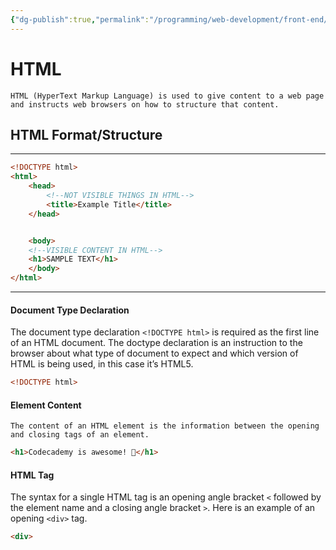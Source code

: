 ```yaml
---
{"dg-publish":true,"permalink":"/programming/web-development/front-end/html/introduction/","tags":["programming","webdevelopment","frontend","HTML"]}
---
```


# HTML
```note-yellow
HTML (HyperText Markup Language) is used to give content to a web page and instructs web browsers on how to structure that content.
```
## HTML Format/Structure
***
```html
<!DOCTYPE html>
<html>
	<head>
		<!--NOT VISIBLE THINGS IN HTML-->
		<title>Example Title</title>
	</head>


	<body>
	<!--VISIBLE CONTENT IN HTML-->
	<h1>SAMPLE TEXT</h1>
	</body>
</html>
```
***
#### Document Type Declaration
The document type declaration `<!DOCTYPE html>` is required as the first line of an HTML document. The doctype declaration is an instruction to the browser about what type of document to expect and which version of HTML is being used, in this case it’s HTML5.
```html
<!DOCTYPE html>
```


#### Element Content
```note-orange
The content of an HTML element is the information between the opening and closing tags of an element.
```
```html
<h1>Codecademy is awesome! 🙂</h1>
```

#### HTML Tag
The syntax for a single HTML tag is an opening angle bracket `<` followed by the element name and a closing angle bracket `>`. Here is an example of an opening `<div>` tag.
```html
<div>
```


